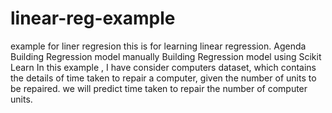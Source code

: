 # linear-reg-example
example for liner regresion
this is for learning linear regression.
Agenda
Building Regression model manually
Building Regression model using Scikit Learn
In this example , I have consider computers dataset, which contains the details of time taken to repair a computer, given the number of units to be repaired.
we will predict time taken to repair the number of computer units.

